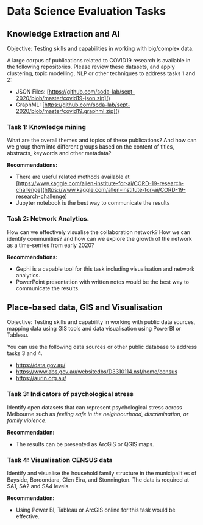 # Data Science Evaluation Tasks

## Knowledge Extraction and AI
Objective: Testing skills and capabilities in working with big/complex data.

A large corpus of publications related to COVID19 research is available in the following repositories. Please review these datasets, and apply clustering, topic modelling, NLP or other techniques to address tasks 1 and 2:

* JSON Files: [https://github.com/soda-lab/sept-2020/blob/master/covid19-json.zip]()
* GraphML: [https://github.com/soda-lab/sept-2020/blob/master/covid19.graphml.zip]()


### Task 1: Knowledge mining
What are the overall themes and topics of these publications? And how can we group them into different groups based on the content of titles, abstracts, keywords and other  metadata?

**Recommendations:**

* There are useful related methods available at [https://www.kaggle.com/allen-institute-for-ai/CORD-19-research-challenge](https://www.kaggle.com/allen-institute-for-ai/CORD-19-research-challenge)
* Jupyter notebook is the best way to communicate the results

### Task 2: Network Analytics.
How can we effectively visualise the collaboration network? How we can identify communities? and how can we explore the growth of the network as a time-serries from early 2020? 

**Recommendations:**

* Gephi is a capable tool for this task including visualisation and network analytics. 
* PowerPoint presentation with written notes would be the best way to communicate the results. 


## Place-based data, GIS and Visualisation
Objective:  Testing skills and capability in working with public data sources, mapping data using GIS tools and data visualisation using PowerBI or Tableau.

You can use the following data sources or other public database to address tasks 3 and 4.

* https://data.gov.au/
* https://www.abs.gov.au/websitedbs/D3310114.nsf/home/census
* https://aurin.org.au/


### Task 3: Indicators of psychological stress
Identify open datasets that can represent psychological stress across Melbourne such as *feeling safe in the neighbourhood, discrimination, or family violence*. 

**Recommendation:** 
* The results can be presented as ArcGIS or QGIS maps.


### Task 4: Visualisation CENSUS data
Identify and visualise the household family structure in the municipalities of Bayside, Boroondara, Glen Eira, and Stonnington. The data is required at SA1, SA2 and SA4 levels.
 
**Recommendation:** 

* Using Power BI, Tableau or ArcGIS online for this task would be effective.


